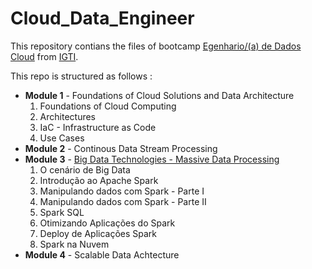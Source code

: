 # Cloud_Data_Engineer

This repository contians the files of bootcamp [Egenhario/(a) de Dados Cloud](https://www.igti.com.br/bootcamp/engenheiro-de-dados-cloud) from [IGTI](https://www.igti.com.br/).

This repo is structured as follows : 

- **Module 1** - Foundations of Cloud Solutions and Data Architecture
    1. Foundations of Cloud Computing
    2. Architectures
    3. IaC - Infrastructure as Code
    4. Use Cases
- **Module 2** - Continous Data Stream Processing
- **Module 3** - [Big Data Technologies - Massive Data Processing](./Module_3/)
    1. O cenário de Big Data
    2. Introdução ao Apache Spark
    3. Manipulando dados com Spark - Parte I
    4. Manipulando dados com Spark - Parte II
    5. Spark SQL 
    6. Otimizando Aplicações do Spark
    7. Deploy de Aplicações Spark
    8.  Spark na Nuvem
- **Module 4** - Scalable Data Achtecture

